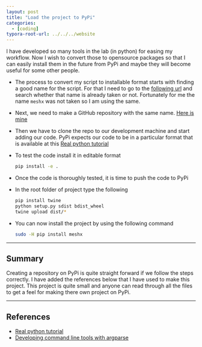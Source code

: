 ```yaml
---
layout: post
title: "Load the project to PyPi"
categories: 
  - [coding]
typora-root-url: ../../../website
---
```


I have developed so many tools in the lab (in python) for easing my workflow. Now I wish to convert those to opensource packages so that I can easily install them in the future from PyPi and maybe they will become useful for some other people. 

- The process to convert my script to installable format starts with finding a good name for the script. For that I need to go to the [following url](https://pypi.org/search/) and search whether that name is already taken or not. Fortunately for me the name `meshx` was not taken so I am using the same. 

- Next, we need to make a GitHub repository with the same name. [Here is mine](https://github.com/iitrabhi/meshx)

- Then we have to clone the repo to our development machine and start adding our code. PyPi expects our code to be in a particular format that is available at this [Real python tutorial](https://realpython.com/pypi-publish-python-package/)

- To test the code install it in editable format

  ```bash
  pip install -e .
  ```

- Once the code is thoroughly tested, it is time to push the code to PyPi

- In the root folder of project type the following

  ```bash
  pip install twine
  python setup.py sdist bdist_wheel
  twine upload dist/*
  ```

- You can now install the project by using the following command

  ```bash
  sudo -H pip install meshx
  ```

  

---

## Summary

Creating a repository on PyPi is quite straight forward if we follow the steps correctly. I have added the references below that I have used to make this project. This project is quite small and anyone can read through all the files to get a feel for making there own project on PyPi.

---

## References

- [Real python tutorial](https://realpython.com/pypi-publish-python-package/)
- [Developing command line tools with argparse](https://realpython.com/command-line-interfaces-python-argparse/)

